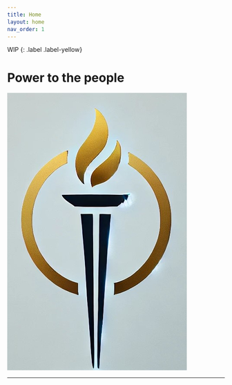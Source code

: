 ```yaml
---
title: Home
layout: home
nav_order: 1
---
```

WIP
{: .label .label-yellow}
<h1>Power to the people</h1>
<img src="Images/campaign logo.jpg" alt="Campaign-logo">


----

